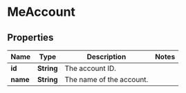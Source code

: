 

# MeAccount


## Properties

| Name | Type | Description | Notes |
|------------ | ------------- | ------------- | -------------|
|**id** | **String** | The account ID. |  |
|**name** | **String** | The name of the account. |  |



